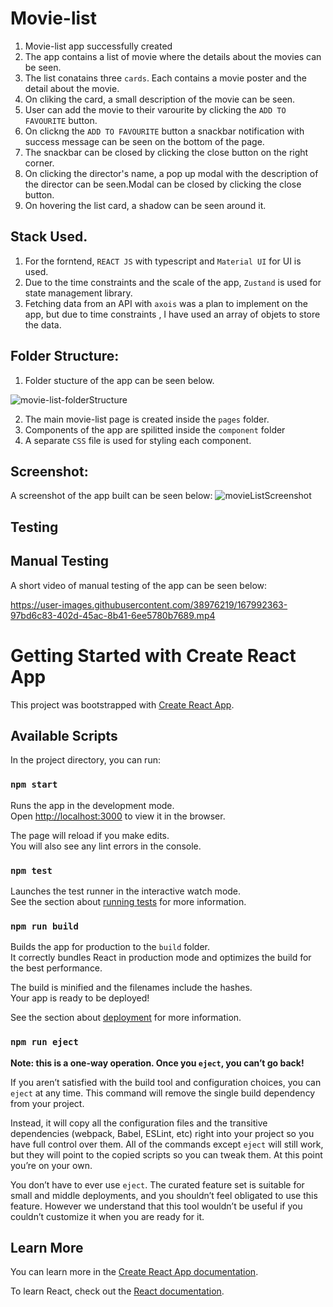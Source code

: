 # Movie-list
1. Movie-list app successfully created
2. The app contains a list of movie where the details about the movies can be seen.
3. The list conatains three `cards`. Each contains a movie poster and the detail about the movie.
4. On cliking the  card, a small description of the movie can be seen. 
5. User can add the movie to their varourite by clicking the `ADD TO FAVOURITE` button.
6. On clickng the `ADD TO FAVOURITE` button a snackbar notification with success message can be seen on the bottom of the page.
7. The snackbar can be closed by clicking the close button on the right corner.
8. On clicking the director's name, a pop up modal with the description of the director can be seen.Modal can be closed by clicking the close button.
9. On hovering the list card, a shadow can be seen around it.

## Stack Used.
1. For  the forntend, `REACT JS` with typescript and `Material UI` for UI is used.
2. Due to the time constraints and the scale of the app, `Zustand` is used for state management library.
3. Fetching data from an API with `axois` was a plan to implement on the app, but due to time constraints , I have used an array of objets to store the data.

## Folder Structure:
1. Folder stucture of the app can be seen below.


![movie-list-folderStructure](https://user-images.githubusercontent.com/38976219/167992536-394757e5-c3d6-4904-bf66-751eec6ce52c.JPG)

2. The main movie-list page is created inside the `pages` folder.
3. Components of the app are spilitted inside the `component` folder
4. A separate `CSS` file is used for styling each component.

## Screenshot:
A screenshot of the app built can be seen below:
![movieListScreenshot](https://user-images.githubusercontent.com/38976219/167992286-34382cb1-7e67-4648-9c14-b7cfa642cc67.JPG)

## Testing

## Manual Testing
A short video of manual testing of the app can be seen below:


https://user-images.githubusercontent.com/38976219/167992363-97bd6c83-402d-45ac-8b41-6ee5780b7689.mp4





# Getting Started with Create React App

This project was bootstrapped with [Create React App](https://github.com/facebook/create-react-app).

## Available Scripts

In the project directory, you can run:

### `npm start`

Runs the app in the development mode.\
Open [http://localhost:3000](http://localhost:3000) to view it in the browser.

The page will reload if you make edits.\
You will also see any lint errors in the console.

### `npm test`

Launches the test runner in the interactive watch mode.\
See the section about [running tests](https://facebook.github.io/create-react-app/docs/running-tests) for more information.

### `npm run build`

Builds the app for production to the `build` folder.\
It correctly bundles React in production mode and optimizes the build for the best performance.

The build is minified and the filenames include the hashes.\
Your app is ready to be deployed!

See the section about [deployment](https://facebook.github.io/create-react-app/docs/deployment) for more information.

### `npm run eject`

**Note: this is a one-way operation. Once you `eject`, you can’t go back!**

If you aren’t satisfied with the build tool and configuration choices, you can `eject` at any time. This command will remove the single build dependency from your project.

Instead, it will copy all the configuration files and the transitive dependencies (webpack, Babel, ESLint, etc) right into your project so you have full control over them. All of the commands except `eject` will still work, but they will point to the copied scripts so you can tweak them. At this point you’re on your own.

You don’t have to ever use `eject`. The curated feature set is suitable for small and middle deployments, and you shouldn’t feel obligated to use this feature. However we understand that this tool wouldn’t be useful if you couldn’t customize it when you are ready for it.

## Learn More

You can learn more in the [Create React App documentation](https://facebook.github.io/create-react-app/docs/getting-started).

To learn React, check out the [React documentation](https://reactjs.org/).
